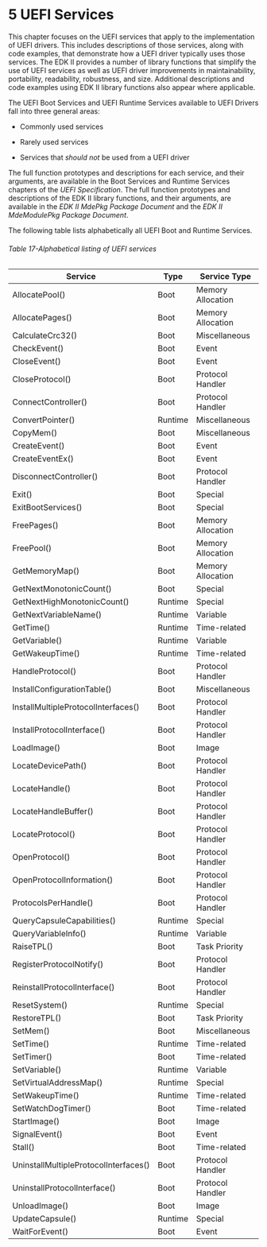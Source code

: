 <!--- @file
  5 UEFI Services

  Copyright (c) 2012-2018, Intel Corporation. All rights reserved.<BR>

  Redistribution and use in source (original document form) and 'compiled'
  forms (converted to PDF, epub, HTML and other formats) with or without
  modification, are permitted provided that the following conditions are met:

  1) Redistributions of source code (original document form) must retain the
     above copyright notice, this list of conditions and the following
     disclaimer as the first lines of this file unmodified.

  2) Redistributions in compiled form (transformed to other DTDs, converted to
     PDF, epub, HTML and other formats) must reproduce the above copyright
     notice, this list of conditions and the following disclaimer in the
     documentation and/or other materials provided with the distribution.

  THIS DOCUMENTATION IS PROVIDED BY TIANOCORE PROJECT "AS IS" AND ANY EXPRESS OR
  IMPLIED WARRANTIES, INCLUDING, BUT NOT LIMITED TO, THE IMPLIED WARRANTIES OF
  MERCHANTABILITY AND FITNESS FOR A PARTICULAR PURPOSE ARE DISCLAIMED. IN NO
  EVENT SHALL TIANOCORE PROJECT  BE LIABLE FOR ANY DIRECT, INDIRECT, INCIDENTAL,
  SPECIAL, EXEMPLARY, OR CONSEQUENTIAL DAMAGES (INCLUDING, BUT NOT LIMITED TO,
  PROCUREMENT OF SUBSTITUTE GOODS OR SERVICES; LOSS OF USE, DATA, OR PROFITS;
  OR BUSINESS INTERRUPTION) HOWEVER CAUSED AND ON ANY THEORY OF LIABILITY,
  WHETHER IN CONTRACT, STRICT LIABILITY, OR TORT (INCLUDING NEGLIGENCE OR
  OTHERWISE) ARISING IN ANY WAY OUT OF THE USE OF THIS DOCUMENTATION, EVEN IF
  ADVISED OF THE POSSIBILITY OF SUCH DAMAGE.

-->

# 5 UEFI Services

This chapter focuses on the UEFI services that apply to the implementation of
UEFI drivers. This includes descriptions of those services, along with code
examples, that demonstrate how a UEFI driver typically uses those services. The
EDK II provides a number of library functions that simplify the use of UEFI
services as well as UEFI driver improvements in maintainability, portability,
readability, robustness, and size. Additional descriptions and code examples
using EDK II library functions also appear where applicable.

The UEFI Boot Services and UEFI Runtime Services available to UEFI Drivers fall
into three general areas:

* Commonly used services

* Rarely used services

* Services that _should not_ be used from a UEFI driver

The full function prototypes and descriptions for each service, and their
arguments, are available in the Boot Services and Runtime Services chapters of
the _UEFI Specification_. The full function prototypes and descriptions of the
EDK II library functions, and their arguments, are available in the _EDK II
MdePkg Package Document_ and the _EDK II MdeModulePkg Package Document_.

The following table lists alphabetically all UEFI Boot and Runtime Services.

<div style="page-break-after: always;"></div>

###### Table 17-Alphabetical listing of UEFI services

|**Service**                            | **Type** | **Service Type**  |
| ------------------------------------- | -------- | ----------------- |
| AllocatePool()                        | Boot    | Memory Allocation |
| AllocatePages()                       | Boot    | Memory Allocation |
| CalculateCrc32()                      | Boot    | Miscellaneous     |
| CheckEvent()                          | Boot    | Event             |
| CloseEvent()                          | Boot    | Event             |
| CloseProtocol()                       | Boot    | Protocol Handler  |
| ConnectController()                   | Boot    | Protocol Handler  |
| ConvertPointer()                      | Runtime | Miscellaneous     |
| CopyMem()                             | Boot    | Miscellaneous     |
| CreateEvent()                         | Boot    | Event             |
| CreateEventEx()                       | Boot    | Event             |
| DisconnectController()                | Boot    | Protocol Handler  |
| Exit()                                | Boot    | Special           |
| ExitBootServices()                    | Boot    | Special           |
| FreePages()                           | Boot    | Memory Allocation |
| FreePool()                            | Boot    | Memory Allocation |
| GetMemoryMap()                        | Boot    | Memory Allocation |
| GetNextMonotonicCount()               | Boot    | Special           |
| GetNextHighMonotonicCount()           | Runtime | Special           |
| GetNextVariableName()                 | Runtime | Variable          |
| GetTime()                             | Runtime | Time-related      |
| GetVariable()                         | Runtime | Variable          |
| GetWakeupTime()                       | Runtime | Time-related      |
| HandleProtocol()                      | Boot    | Protocol Handler  |
| InstallConfigurationTable()           | Boot    | Miscellaneous     |
| InstallMultipleProtocolInterfaces()   | Boot    | Protocol Handler  |
| InstallProtocolInterface()            | Boot    | Protocol Handler  |
| LoadImage()                           | Boot    | Image             |
| LocateDevicePath()                    | Boot    | Protocol Handler  |
| LocateHandle()                        | Boot    | Protocol Handler  |
| LocateHandleBuffer()                  | Boot    | Protocol Handler  |
| LocateProtocol()                      | Boot    | Protocol Handler  |
| OpenProtocol()                        | Boot    | Protocol Handler  |
| OpenProtocolInformation()             | Boot    | Protocol Handler  |
| ProtocolsPerHandle()                  | Boot    | Protocol Handler  |
| QueryCapsuleCapabilities()            | Runtime | Special           |
| QueryVariableInfo()                   | Runtime | Variable          |
| RaiseTPL()                            | Boot    | Task Priority     |
| RegisterProtocolNotify()              | Boot    | Protocol Handler  |
| ReinstallProtocolInterface()          | Boot    | Protocol Handler  |
| ResetSystem()                         | Runtime | Special           |
| RestoreTPL()                          | Boot    | Task Priority     |
| SetMem()                              | Boot    | Miscellaneous     |
| SetTime()                             | Runtime | Time-related      |
| SetTimer()                            | Boot    | Time-related      |
| SetVariable()                         | Runtime | Variable          |
| SetVirtualAddressMap()                | Runtime | Special           |
| SetWakeupTime()                       | Runtime | Time-related      |
| SetWatchDogTimer()                    | Boot    | Time-related      |
| StartImage()                          | Boot    | Image             |
| SignalEvent()                         | Boot    | Event             |
| Stall()                               | Boot    | Time-related      |
| UninstallMultipleProtocolInterfaces() | Boot    | Protocol Handler  |
| UninstallProtocolInterface()          | Boot    | Protocol Handler  |
| UnloadImage()                         | Boot    | Image             |
| UpdateCapsule()                       | Runtime | Special           |
| WaitForEvent()                        | Boot    | Event             |
